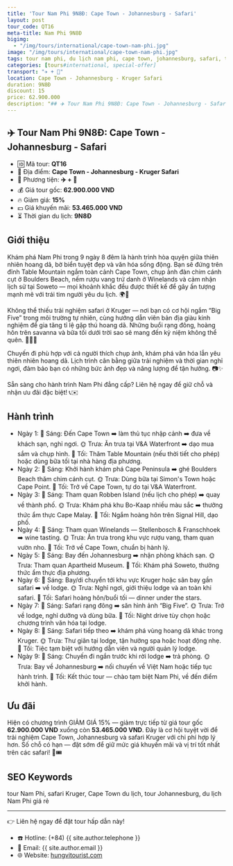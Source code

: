 ```yaml
---
title: 'Tour Nam Phi 9N8Đ: Cape Town - Johannesburg - Safari'
layout: post
tour_code: QT16
meta-title: Nam Phi 9N8Đ
bigimg:
  - "/img/tours/international/cape-town-nam-phi.jpg"
image: "/img/tours/international/cape-town-nam-phi.jpg"
tags: tour nam phi, du lịch nam phi, cape town, johannesburg, safari, tour quốc tế
categories: [tours#international, special-offer]
transport: "✈️ + 🚙"
location: Cape Town - Johannesburg - Kruger Safari
duration: 9N8Đ
discount: 15
price: 62.900.000
description: "## ✈️ Tour Nam Phi 9N8Đ: Cape Town - Johannesburg - Safari"
---
```


## ✈️ Tour Nam Phi 9N8Đ: Cape Town - Johannesburg - Safari 

- 🆔 Mã tour: **QT16**
- 📍 Địa điểm: **Cape Town - Johannesburg - Kruger Safari**
- 🚗 Phương tiện: **✈️ + 🚙**
- 💰 Giá tour gốc: **62.900.000 VND**
- 🔥 Giảm giá: **15%**
- 💵 Giá khuyến mãi: **53.465.000 VND**
- ⏳ Thời gian du lịch: **9N8Đ**

## Giới thiệu
Khám phá Nam Phi trong 9 ngày 8 đêm là hành trình hòa quyện giữa thiên nhiên hoang dã, bờ biển tuyệt đẹp và văn hóa sống động. Bạn sẽ đứng trên đỉnh Table Mountain ngắm toàn cảnh Cape Town, chụp ảnh đàn chim cánh cụt ở Boulders Beach, nếm rượu vang trứ danh ở Winelands và cảm nhận lịch sử tại Soweto — mọi khoảnh khắc đều được thiết kế để gây ấn tượng mạnh mẽ với trái tim người yêu du lịch. 🌍📸

Không thể thiếu trải nghiệm safari ở Kruger — nơi bạn có cơ hội ngắm “Big Five” trong môi trường tự nhiên, cùng hướng dẫn viên bản địa giàu kinh nghiệm để gia tăng tỉ lệ gặp thú hoang dã. Những buổi rạng đông, hoàng hôn trên savanna và bữa tối dưới trời sao sẽ mang đến kỷ niệm không thể quên. 🐘🦁🌅

Chuyến đi phù hợp với cả người thích chụp ảnh, khám phá văn hóa lẫn yêu thiên nhiên hoang dã. Lịch trình cân bằng giữa trải nghiệm và thời gian nghỉ ngơi, đảm bảo bạn có những bức ảnh đẹp và năng lượng để tận hưởng. 📷✨

Sẵn sàng cho hành trình Nam Phi đẳng cấp? Liên hệ ngay để giữ chỗ và nhận ưu đãi đặc biệt! 📞✉️

## Hành trình
- Ngày 1:
  🌅 Sáng: Đến Cape Town ➡️ làm thủ tục nhập cảnh ➡️ đưa về khách sạn, nghỉ ngơi.
  🌞 Trưa: Ăn trưa tại V&A Waterfront ➡️ dạo mua sắm và chụp hình.
  🌙 Tối: Thăm Table Mountain (nếu thời tiết cho phép) hoặc dùng bữa tối tại nhà hàng địa phương.
- Ngày 2:
  🌅 Sáng: Khởi hành khám phá Cape Peninsula ➡️ ghé Boulders Beach thăm chim cánh cụt.
  🌞 Trưa: Dùng bữa tại Simon's Town hoặc Cape Point.
  🌙 Tối: Trở về Cape Town, tự do tại V&A Waterfront.
- Ngày 3:
  🌅 Sáng: Tham quan Robben Island (nếu lịch cho phép) ➡️ quay về thành phố.
  🌞 Trưa: Khám phá khu Bo-Kaap nhiều màu sắc ➡️ thưởng thức ẩm thực Cape Malay.
  🌙 Tối: Ngắm hoàng hôn trên Signal Hill, dạo phố.
- Ngày 4:
  🌅 Sáng: Tham quan Winelands — Stellenbosch & Franschhoek ➡️ wine tasting.
  🌞 Trưa: Ăn trưa trong khu vực rượu vang, tham quan vườn nho.
  🌙 Tối: Trở về Cape Town, chuẩn bị hành lý.
- Ngày 5:
  🌅 Sáng: Bay đến Johannesburg ➡️ nhận phòng khách sạn.
  🌞 Trưa: Tham quan Apartheid Museum.
  🌙 Tối: Khám phá Soweto, thưởng thức ẩm thực địa phương.
- Ngày 6:
  🌅 Sáng: Bay/di chuyển tới khu vực Kruger hoặc sân bay gần safari ➡️ về lodge.
  🌞 Trưa: Nghỉ ngơi, giới thiệu lodge và an toàn khi safari.
  🌙 Tối: Safari hoàng hôn/buổi tối — dinner under the stars.
- Ngày 7:
  🌅 Sáng: Safari rạng đông ➡️ săn hình ảnh “Big Five”.
  🌞 Trưa: Trở về lodge, nghỉ dưỡng và dùng bữa.
  🌙 Tối: Night drive tùy chọn hoặc chương trình văn hóa tại lodge.
- Ngày 8:
  🌅 Sáng: Safari tiếp theo ➡️ khám phá vùng hoang dã khác trong Kruger.
  🌞 Trưa: Thư giãn tại lodge, tận hưởng spa hoặc hoạt động nhẹ.
  🌙 Tối: Tiệc tạm biệt với hướng dẫn viên và người quản lý lodge.
- Ngày 9:
  🌅 Sáng: Chuyến đi ngắn trước khi rời lodge ➡️ trả phòng.
  🌞 Trưa: Bay về Johannesburg ➡️ nối chuyến về Việt Nam hoặc tiếp tục hành trình.
  🌙 Tối: Kết thúc tour — chào tạm biệt Nam Phi, về đến điểm khởi hành.

## Ưu đãi
Hiện có chương trình GIẢM GIÁ 15% — giảm trực tiếp từ giá tour gốc **62.900.000 VND** xuống còn **53.465.000 VND**. Đây là cơ hội tuyệt vời để trải nghiệm Cape Town, Johannesburg và safari Kruger với chi phí hợp lý hơn. Số chỗ có hạn — đặt sớm để giữ mức giá khuyến mãi và vị trí tốt nhất trên các safari! 📣🎟️

## SEO Keywords
tour Nam Phi, safari Kruger, Cape Town du lịch, tour Johannesburg, du lịch Nam Phi giá rẻ

---

👉 Liên hệ ngay để đặt tour hấp dẫn này!

- ☎️ Hotline: (+84) {{ site.author.telephone }}
- 📧 Email: {{ site.author.email }}
- 🌐 Website: [hungvitourist.com](https://hungvitourist.com)

